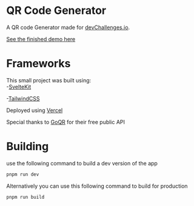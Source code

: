 # QR Code Generator

A QR code Generator made for [devChallenges.io](https://devchallenges.io/challenges).

[See the finished demo here](https://dev-challenges-qr-code.vercel.app/)

# Frameworks
This small project was built using:\
-[SvelteKit](https://kit.svelte.dev)

-[TailwindCSS](https://tailwindcss.com)

Deployed using [Vercel](https://vercel.com)

Special thanks to [GoQR](https://goqr.me/api/) for their free public API

# Building
use the following command to build a dev version of the app
```bash
pnpm run dev
```

Alternatively you can use this following command to build for production
```bash
pnpm run build
```